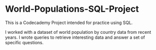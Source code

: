 # World-Populations-SQL-Project

This is a Codecademy Project intended for practice using SQL.

I worked with a dataset of world population by country data from recent years. 
I wrote queries to retrieve interesting data and answer a set of specific questions.
